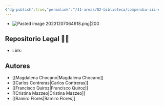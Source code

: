 ```yaml
---
{"dg-publish":true,"permalink":"/11-areas/02-biblioteca/compendio-iii-economia-del-periodo-colonial-tardio/","noteIcon":""}
---
```


- ![Pasted image 20231207064918.png|200](/img/user/11%20%C3%81reas%20%E2%9A%99/02%20Biblioteca/%F0%9F%92%BE%20Adjuntos/Pasted%20image%2020231207064918.png)
## Repositorio Legal 🤸‍♂️
- Link: 
## Autores
- [[Magdalena Chocano\|Magdalena Chocano]]
- [[Carlos Contreras\|Carlos Contreras]]
- [[Francisco Quiroz\|Francisco Quiroz]]
- [[Cristina Mazzeo\|Cristina Mazzeo]]
- [[Ramiro Flores\|Ramiro Flores]]